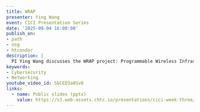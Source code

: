 ```yaml
---
title: WRAP
presenter: Ying Wang
event: CICI Presentation Series
date: '2025-09-04 16:00:00'
publish_on:
- path
- osg
- htcondor
description: |
  PI Ying Wang discusses the WRAP project: Programmable Wireless Infrastructure with Formal Assurance for Cross-Campus Research. Wang talks about how formal assurance translates researcher goals into verifiable policies and how runtime anomaly detection ensures continuous, secure operation.
keywords:
- Cybersecurity
- Networking
youtube_video_id: SbCED3a0Sv8
links:
  - name: Public slides (pptx)
    value: https://s3.web-assets.chtc.io/presentations/cici-week-three/WRAP Quad Chart.pdf
---
```

